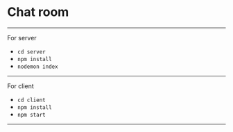 # Chat room

---

For server 

* `cd server`
* `npm install`
* `nodemon index`

---

For client

* `cd client`
* `npm install`
* `npm start`

---

